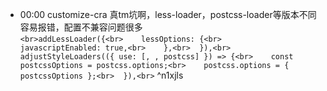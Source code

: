 
- 00:00 customize-cra 真tm坑啊，less-loader，postcss-loader等版本不同容易报错，配置不兼容问题很多<br>```<br>addLessLoader({<br>    lessOptions: {<br>      javascriptEnabled: true,<br>    },<br>  }),<br>  adjustStyleLoaders(({ use: [, , postcss] }) => {<br>    const postcssOptions = postcss.options;<br>    postcss.options = { postcssOptions };<br>  }),<br>``` ^n1xjls